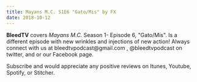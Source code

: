 ```yaml
---
title: Mayans M.C. S1E6 "Gato/Mis" by FX
date: 2018-10-12
---
```


<p><strong>BleedTV</strong> covers <em>Mayans M.C.</em> Season 1- Episode 6, "Gato/Mis". Is a different episode with new wrinkles and injections of new action! Always connect with us at bleedtvpodcast@gmail.com , @bleedtvpodcast on twitter, and or our Facebook page. </p>
<p>Subscribe and would appreciate any positive reviews on Itunes, Youtube, Spotify, or Stitcher.</p>